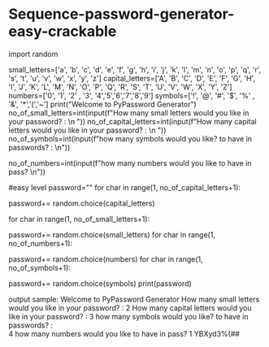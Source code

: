 # Sequence-password-generator-easy-crackable

import random


small_letters=['a', 'b', 'c', 'd', 'e', 'f', 'g', 'h', 'i', 'j', 'k', 'l', 'm', 'n', 'o', 'p', 'q', 'r', 's', 't', 'u', 'v', 'w', 'x', 'y', 'z']
capital_letters=['A', 'B', 'C', 'D', 'E', 'F', 'G', 'H', 'I', 'J', 'K', 'L', 'M', 'N', 'O', 'P', 'Q', 'R', 'S', 'T', 'U', 'V', 'W', 'X', 'Y', 'Z']
numbers=['0', '1', '2' , '3', '4','5','6','7','8','9']
symbols=['!', '@', '#', '$', '%' , '&', '*','(','~']
print("Welcome to PyPassword Generator")
no_of_small_letters=int(input(f"How many small letters would you like in your password? : \n "))
no_of_capital_letters=int(input(f"How many capital letters would you like in your password? : \n "))
no_of_symbols=int(input(f"how many symbols would you like? to have in passwords? :  \n"))

no_of_numbers=int(input(f"how many numbers would you like to have in pass? \n"))

#easy level
password=""
for char in range(1, no_of_capital_letters+1):

  password+= random.choice(capital_letters)
  
for char in range(1, no_of_small_letters+1):

  password+= random.choice(small_letters)
for char in range(1, no_of_numbers+1):

  password+= random.choice(numbers)
for char in range(1, no_of_symbols+1):

  password+= random.choice(symbols)
print(password)
  

output sample:
Welcome to PyPassword Generator
How many small letters would you like in your password? : 
 2
How many capital letters would you like in your password? : 
 3
how many symbols would you like? to have in passwords? :  
4
how many numbers would you like to have in pass? 
1
YBXyd3%(##
